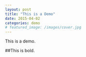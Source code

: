 ```yaml
---
layout: post
title: "This is a Demo"
date: 2015-04-02
categories: demo
# featured_image: /images/cover.jpg
---
```


This is a demo.

##This is bold.
